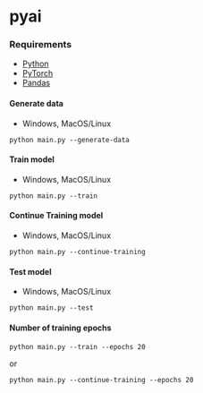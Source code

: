 # pyai

### Requirements
* [Python](https://www.python.org)
* [PyTorch](https://nodejs.org)
* [Pandas](https://pandas.pydata.org)

#### Generate data
* Windows, MacOS/Linux
```
python main.py --generate-data
```
#### Train model
* Windows, MacOS/Linux
```
python main.py --train
```
#### Continue Training model
* Windows, MacOS/Linux
```
python main.py --continue-training
```
#### Test model
* Windows, MacOS/Linux
```
python main.py --test
```
#### Number of training epochs
```
python main.py --train --epochs 20
```
or
```
python main.py --continue-training --epochs 20
```
